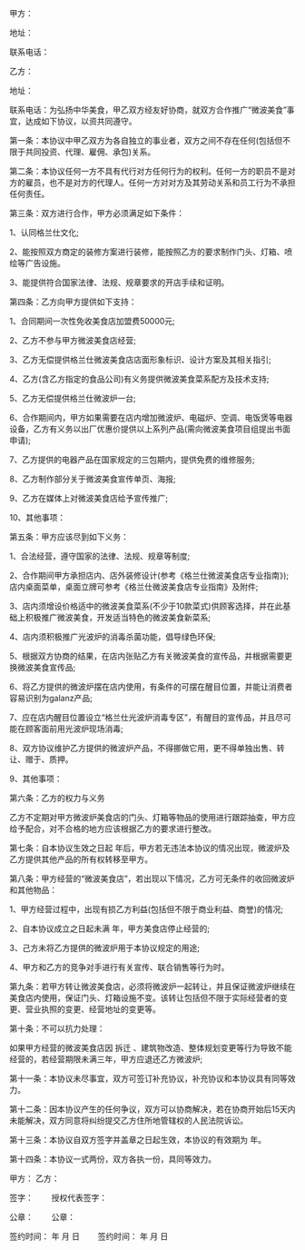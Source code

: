 
 


甲方：


地址：


联系电话：


乙方：


地址：


联系电话：为弘扬中华美食，甲乙双方经友好协商，就双方合作推广“微波美食”事宜，达成如下协议，以资共同遵守。


第一条：本协议中甲乙双方为各自独立的事业者，双方之间不存在任何(包括但不限于共同投资、代理、雇佣、承包)关系。


第二条：本协议任何一方不具有代行对方任何行为的权利。任何一方的职员不是对方的雇员，也不是对方的代理人。任何一方对对方及其劳动关系和员工行为不承担任何责任。


第三条：双方进行合作，甲方必须满足如下条件：


1、认同格兰仕文化;


2、能按照双方商定的装修方案进行装修，能按照乙方的要求制作门头、灯箱、喷绘等广告设施。


3、能提供符合国家法律、法规、规章要求的开店手续和证明。


第四条：乙方向甲方提供如下支持：


1、合同期间一次性免收美食店加盟费50000元;


2、乙方不参与甲方微波美食店经营;


3、乙方无偿提供格兰仕微波美食店店面形象标识、设计方案及其相关指引;


4、乙方(含乙方指定的食品公司)有义务提供微波美食菜系配方及技术支持;


5、乙方无偿提供格兰仕微波炉一台;


6、合作期间内，甲方如果需要在店内增加微波炉、电磁炉、空调、电饭煲等电器设备，乙方有义务以出厂优惠价提供以上系列产品(需向微波美食项目组提出书面申请);


7、乙方提供的电器产品在国家规定的三包期内，提供免费的维修服务;


8、乙方制作部分关于微波美食宣传单页、海报;


9、乙方在媒体上对微波美食店给予宣传推广;


10、其他事项：


第五条：甲方应该尽到如下义务：


1、合法经营，遵守国家的法律、法规、规章等制度;


2、合作期间甲方承担店内、店外装修设计(参考《格兰仕微波美食店专业指南》);店内桌面菜单，桌面立牌可参考《格兰仕微波美食店专业指南》及附件;


3、店内须增设价格适中的微波美食菜系(不少于10款菜式)供顾客选择，并在此基础上积极推广微波美食，开发适当特色的微波美食新菜系;


4、店内须积极推广光波炉的消毒杀菌功能，倡导绿色环保;


5、根据双方协商的结果，在店内张贴乙方有关微波美食的宣传品，并根据需要更换微波美食宣传品;


6、将乙方提供的微波炉摆在店内使用，有条件的可摆在醒目位置，并能让消费者容易识别为galanz产品;


7、应在店内醒目位置设立“格兰仕光波炉消毒专区”，有醒目的宣传品，并且尽可能在顾客面前用光波炉现场消毒;


8、双方协议维护乙方提供的微波炉产品，不得挪做它用，更不得单独出售、转让、赠于、质押。


9、其他事项：


第六条：乙方的权力与义务


乙方不定期对甲方微波炉美食店的门头、灯箱等物品的使用进行跟踪抽查，甲方应给予配合，对不合格的地方应该根据乙方的要求进行整改。


第七条：自本协议生效之日起 年后，甲方若无违法本协议的情况出现，微波炉及乙方提供其他产品的所有权转移至甲方。


第八条：甲方经营的“微波美食店”，若出现以下情况，乙方可无条件的收回微波炉和其他物品：


1、甲方经营过程中，出现有损乙方利益(包括但不限于商业利益、商誉)的情况;


2、自本协议成立之日起未满 年，甲方美食店停止经营的;


3、己方未将乙方提供的微波炉用于本协议规定的用途;


4、甲方和乙方的竞争对手进行有关宣传、联合销售等行为时。


第九条：若甲方转让微波美食店，必须将微波炉一起转让，并且保证微波炉继续在美食店内使用，保证门头、灯箱设施不变。该转让包括但不限于实际经营者的变更、营业执照的变更、经营地址的变更等。


第十条：不可以抗力处理：


如果甲方经营的微波美食店因
拆迁
、建筑物改造、整体规划变更等行为导致不能经营的，若经营期限未满三年，甲方应退还乙方微波炉;


第十一条：本协议未尽事宜，双方可签订补充协议，补充协议和本协议具有同等效力。


第十二条：因本协议产生的任何争议，双方可以协商解决，若在协商开始后15天内未能解决，双方同意将纠纷提交乙方住所地管辖权的人民法院诉讼。


第十三条：本协议自双方签字并盖章之日起生效，本协议的有效期为 年。


第十四条：本协议一式两份，双方各执一份，具同等效力。


甲方：        乙方：


签字： 　　授权代表签字：


公章： 　　公章：


签约时间： 年 月 日 　　签约时间： 年 月 日
 


 

 
 
 
 
 
  


  
 

  


  


  
 
 
 
 

